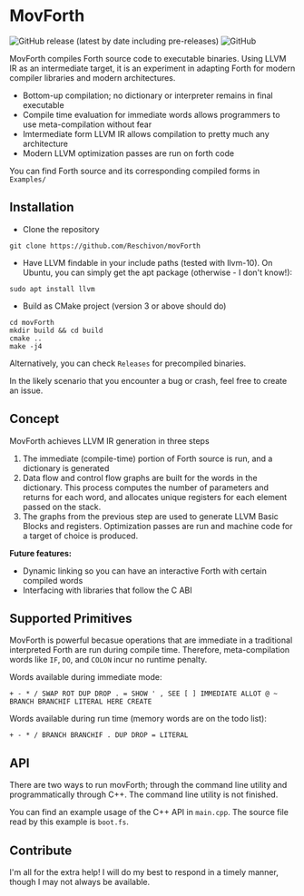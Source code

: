 # MovForth

![GitHub release (latest by date including pre-releases)](https://img.shields.io/github/v/release/Reschivon/movForth?display_name=release&include_prereleases&label=release)   ![GitHub](https://img.shields.io/github/license/Reschivon/movForth?label=license)

MovForth compiles Forth source code to executable binaries. Using LLVM IR as an intermediate target, it is an experiment in adapting Forth for modern compiler libraries and modern architectures.

- Bottom-up compilation; no dictionary or interpreter remains in final executable
- Compile time evaluation for immediate words allows programmers to use meta-compilation without fear
- Imtermediate form LLVM IR allows compilation to pretty much any architecture
- Modern LLVM optimization passes are run on forth code

You can find Forth source and its corresponding compiled forms in `Examples/`

## Installation
- Clone the repository

```
git clone https://github.com/Reschivon/movForth
```

- Have LLVM findable in your include paths (tested with llvm-10). 
On Ubuntu, you can simply get the apt package (otherwise - I don't know!):

```
sudo apt install llvm
```

- Build as CMake project (version 3 or above should do)
```
cd movForth
mkdir build && cd build
cmake ..
make -j4
```

Alternatively, you can check `Releases` for precompiled binaries.

In the likely scenario that you encounter a bug or crash, feel free to create an issue.

## Concept
MovForth achieves LLVM IR generation in three steps

1. The immediate (compile-time) portion of Forth source is run, and a dictionary is generated
2. Data flow and control flow graphs are built for the words in the dictionary. This process computes the number of parameters and returns for each word, and allocates unique registers for each element passed on the stack.
3. The graphs from the previous step are used to generate LLVM Basic Blocks and registers. Optimization passes are run and machine code for a target of choice is produced.

**Future features:**
- Dynamic linking so you can have an interactive Forth with certain compiled words
- Interfacing with libraries that follow the C ABI

## Supported Primitives
MovForth is powerful becasue operations that are immediate in a traditional interpreted Forth are run during compile time. Therefore, meta-compilation words like `IF`, `DO`, and `COLON` incur no runtime penalty.

Words available during immediate mode:

```+ - * / SWAP ROT DUP DROP . = SHOW ' , SEE [ ] IMMEDIATE ALLOT @ ~ BRANCH BRANCHIF LITERAL HERE CREATE```

Words available during run time (memory words are on the todo list):

```+ - * / BRANCH BRANCHIF . DUP DROP = LITERAL```

## API
There are two ways to run movForth; through the command line utility and programmatically through C++. The command line utility is not finished.

You can find an example usage of the C++ API in `main.cpp`. The source file read by this example is `boot.fs`.

## Contribute
I'm all for the extra help! I will do my best to respond in a timely manner, though I may not always be available.
